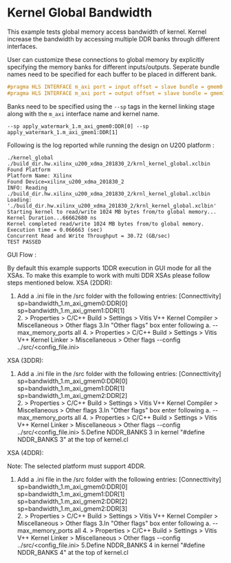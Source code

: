 Kernel Global Bandwidth
============================

This example tests global memory access bandwidth of kernel. Kernel increase the bandwidth by accessing multiple DDR banks through different interfaces. 

User can customize these connections to global memory by explicitly specifying the memory banks for different inputs/outputs.
Seperate bundle names need to be specified for each buffer to be placed in different bank.

```c++
#pragma HLS INTERFACE m_axi port = input offset = slave bundle = gmem0
#pragma HLS INTERFACE m_axi port = output offset = slave bundle = gmem1
```
Banks need to be specified using the `--sp` tags in the kernel linking stage along with the `m_axi` interface name and kernel name.
```
--sp apply_watermark_1.m_axi_gmem0:DDR[0] --sp apply_watermark_1.m_axi_gmem1:DDR[1]
```

Following is the log reported while running the design on U200 platform :

```
./kernel_global ./build_dir.hw.xilinx_u200_xdma_201830_2/krnl_kernel_global.xclbin
Found Platform
Platform Name: Xilinx
Found Device=xilinx_u200_xdma_201830_2
INFO: Reading ./build_dir.hw.xilinx_u200_xdma_201830_2/krnl_kernel_global.xclbin
Loading: './build_dir.hw.xilinx_u200_xdma_201830_2/krnl_kernel_global.xclbin'
Starting kernel to read/write 1024 MB bytes from/to global memory... 
Kernel Duration...66662680 ns
Kernel completed read/write 1024 MB bytes from/to global memory.
Execution time = 0.066663 (sec) 
Concurrent Read and Write Throughput = 30.72 (GB/sec) 
TEST PASSED
```
  GUI Flow :
      
  By default this example supports 1DDR execution in GUI mode for 
  all the XSAs. To make this example to work with multi DDR XSAs
  please follow steps mentioned below.
  XSA  (2DDR):
              
  1. Add a .ini file in the <Project>/src folder with the following entries:
  	    [Connecttivity]
  	    sp=bandwidth_1.m_axi_gmem0:DDR[0]
     	    sp=bandwidth_1.m_axi_gmem1:DDR[1]         
  2.<Vitis Project> > Properties > C/C++ Build > Settings > Vitis V++ Kernel Compiler 
                  > Miscellaneous > Other flags
  3.In "Other flags" box enter following
     a. --max_memory_ports all 
  4.<Vitis Project> > Properties > C/C++ Build > Settings > Vitis V++ Kernel Linker
                  > Miscellaneous > Other flags
     --config ../src/<config_file.ini>

  XSA  (3DDR):
             
  1. Add a .ini file in the <Project>/src folder with the following entries:
  	    [Connecttivity]
  	    sp=bandwidth_1.m_axi_gmem0:DDR[0]
     	    sp=bandwidth_1.m_axi_gmem1:DDR[1]         
     	    sp=bandwidth_1.m_axi_gmem2:DDR[2]         
  2.<Vitis Project> > Properties > C/C++ Build > Settings > Vitis V++ Kernel Compiler 
                  > Miscellaneous > Other flags
  3.In "Other flags" box enter following
     a. --max_memory_ports all 
  4.<Vitis Project> > Properties > C/C++ Build > Settings > Vitis V++ Kernel Linker
                  > Miscellaneous > Other flags
     --config ../src/<config_file.ini>
  5.Define NDDR_BANKS 3 in kernel "#define NDDR_BANKS 3" at the top of kernel.cl 
 
  XSA  (4DDR):
      
  Note: The selected platform must support 4DDR.             
              
  1. Add a .ini file in the <Project>/src folder with the following entries:
  	    [Connecttivity]
  	    sp=bandwidth_1.m_axi_gmem0:DDR[0]
     	    sp=bandwidth_1.m_axi_gmem1:DDR[1]         
     	    sp=bandwidth_1.m_axi_gmem2:DDR[2]         
     	    sp=bandwidth_1.m_axi_gmem2:DDR[3]         
  2.<Vitis Project> > Properties > C/C++ Build > Settings > Vitis V++ Kernel Compiler 
                  > Miscellaneous > Other flags
  3.In "Other flags" box enter following
     a. --max_memory_ports all 
  4.<Vitis Project> > Properties > C/C++ Build > Settings > Vitis V++ Kernel Linker
                  > Miscellaneous > Other flags
     --config ../src/<config_file.ini>
  5.Define NDDR_BANKS 4 in kernel "#define NDDR_BANKS 4" at the top of kernel.cl 
 

